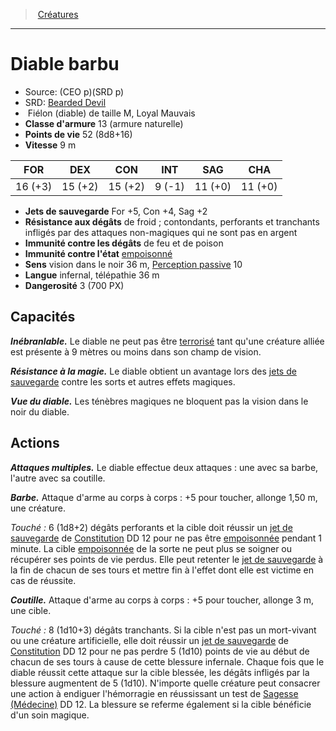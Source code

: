 ﻿> [Créatures](hd_monsters.md)

---

# Diable barbu

- Source: (CEO p)(SRD p)
- SRD: [Bearded Devil](srd_monsters_bearded_devil.md)
-  Fiélon (diable) de taille M, Loyal Mauvais
- **Classe d'armure** 13 (armure naturelle)
- **Points de vie** 52 (8d8+16)
- **Vitesse** 9 m

|FOR|DEX|CON|INT|SAG|CHA|
|---|---|---|---|---|---|
|16 (+3)|15 (+2)|15 (+2)| 9 (-1)|11 (+0)|11 (+0)|

- **Jets de sauvegarde** For +5, Con +4, Sag +2
- **Résistance aux dégâts** de froid ; contondants, perforants et tranchants infligés par des attaques non-magiques qui ne sont pas en argent
- **Immunité contre les dégâts** de feu et de poison
- **Immunité contre l'état** [empoisonné](hd_conditions_empoisonne.md)
- **Sens** vision dans le noir 36 m, [Perception passive](hd_abilities_dexterity_perception_passive.md) 10
- **Langue** infernal, télépathie 36 m
- **Dangerosité** 3 (700 PX)

## Capacités

**_Inébranlable._** Le diable ne peut pas être [terrorisé](hd_conditions_terrorise.md) tant qu'une créature alliée est présente à 9 mètres ou moins dans son champ de vision.

**_Résistance à la magie._** Le diable obtient un avantage lors des [jets de sauvegarde](hd_abilities_jets_de_sauvegarde.md) contre les sorts et autres effets magiques.

**_Vue du diable._** Les ténèbres magiques ne bloquent pas la vision dans le noir du diable.

## Actions

**_Attaques multiples._** Le diable effectue deux attaques : une avec sa barbe, l'autre avec sa coutille.

**_Barbe._** Attaque d'arme au corps à corps : +5 pour toucher, allonge 1,50 m, une créature.

_Touché :_ 6 (1d8+2) dégâts perforants et la cible doit réussir un [jet de sauvegarde](hd_abilities_jets_de_sauvegarde.md) de [Constitution](hd_abilities_constitution.md) DD 12 pour ne pas être [empoisonnée](hd_conditions_empoisonne.md) pendant 1 minute. La cible [empoisonnée](hd_conditions_empoisonne.md) de la sorte ne peut plus se soigner ou récupérer ses points de vie perdus. Elle peut retenter le [jet de sauvegarde](hd_abilities_jets_de_sauvegarde.md) à la fin de chacun de ses tours et mettre fin à l'effet dont elle est victime en cas de réussite.

**_Coutille._** Attaque d'arme au corps à corps : +5 pour toucher, allonge 3 m, une cible.

_Touché :_ 8 (1d10+3) dégâts tranchants. Si la cible n'est pas un mort-vivant ou une créature artificielle, elle doit réussir un [jet de sauvegarde](hd_abilities_jets_de_sauvegarde.md) de [Constitution](hd_abilities_constitution.md) DD 12 pour ne pas perdre 5 (1d10) points de vie au début de chacun de ses tours à cause de cette blessure infernale. Chaque fois que le diable réussit cette attaque sur la cible blessée, les dégâts infligés par la blessure augmentent de 5 (1d10). N'importe quelle créature peut consacrer une action à endiguer l'hémorragie en réussissant un test de [Sagesse (Médecine)](hd_abilities_wisdom_medecine.md) DD 12. La blessure se referme également si la cible bénéficie d'un soin magique.

